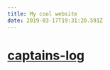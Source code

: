 ```yaml
---
title: My cool website
date: 2019-03-17T19:31:20.591Z
---
```



<h1 className="title" children={title} />

[captains-log](/blog/captains-log-blog)
